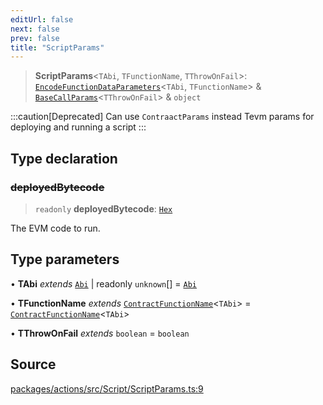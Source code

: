 ```yaml
---
editUrl: false
next: false
prev: false
title: "ScriptParams"
---
```


> **ScriptParams**\<`TAbi`, `TFunctionName`, `TThrowOnFail`\>: [`EncodeFunctionDataParameters`](/reference/tevm/utils/type-aliases/encodefunctiondataparameters/)\<`TAbi`, `TFunctionName`\> & [`BaseCallParams`](/reference/tevm/actions/type-aliases/basecallparams-1/)\<`TThrowOnFail`\> & `object`

:::caution[Deprecated]
Can use `ContraactParams` instead
Tevm params for deploying and running a script
:::

## Type declaration

### ~~deployedBytecode~~

> `readonly` **deployedBytecode**: [`Hex`](/reference/tevm/utils/type-aliases/hex/)

The EVM code to run.

## Type parameters

• **TAbi** *extends* [`Abi`](/reference/tevm/utils/type-aliases/abi/) \| readonly `unknown`[] = [`Abi`](/reference/tevm/utils/type-aliases/abi/)

• **TFunctionName** *extends* [`ContractFunctionName`](/reference/tevm/utils/type-aliases/contractfunctionname/)\<`TAbi`\> = [`ContractFunctionName`](/reference/tevm/utils/type-aliases/contractfunctionname/)\<`TAbi`\>

• **TThrowOnFail** *extends* `boolean` = `boolean`

## Source

[packages/actions/src/Script/ScriptParams.ts:9](https://github.com/evmts/tevm-monorepo/blob/main/packages/actions/src/Script/ScriptParams.ts#L9)

